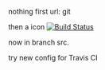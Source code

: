 nothing first
url: git

then a icon
[![Build Status](https://travis-ci.org/wuhooo/wuhooo.github.io.svg?branch=src)](https://travis-ci.org/wuhooo/wuhooo.github.io)

now in branch src.

try new config for Travis CI